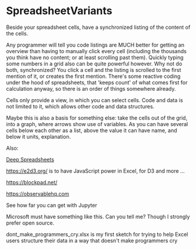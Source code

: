# SpreadsheetVariants
Beside your spreadsheet cells, have a synchronized listing of the content of the cells.

Any programmer will tell you code listings are MUCH better for getting an overview than having to manually click every cell (including the thousands you think have no content; or at least scrolling past them). Quickly typing some numbers in a grid also can be quite powerful however. Why not do both, synchronized? You click a cell and the listing is scrolled to the first mention of it, or creates the first mention. There's some reactive coding under the hood of spreadsheets, that 'keeps count' of what comes first for calculation anyway, so there is an order of things somewhere already.

Cells only provide a view, in which you can select cells. Code and data is not limited to it, which allows other code and data structures.


Maybe this is also a basis for something else: take the cells out of the grid, into a graph, where arrows show use of variables.
As you can have several cells below each other as a list, above the value it can have name, and below it units, explanation.

Also:

[Deep Spreadsheets](https://gitlab.com/muishkin/mwnci---deep-spreadsheets/)

https://e2d3.org/ is to have JavaScript power in Excel, for D3 and more …

https://blockpad.net/

https://observablehq.com

See how far you can get with Jupyter

Microsoft must have something like this. Can you tell me? Though I strongly prefer open source.

dont_make_programmers_cry.xlsx is my first sketch for trying to help Excel users structure their data in a way that doesn't make programmers cry
